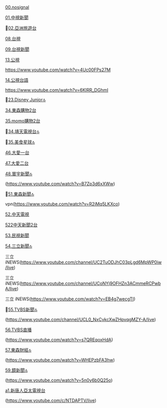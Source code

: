 [00.nosignal](https://www.youtube.com/watch?v=wKjPli-AHdA)

[01.中視新聞](https://www.youtube.com/channel/UCmH4q-YjeazayYCVHHkGAMA/live)

🚫[02.亞洲旅遊台](https://www.youtube.com/watch?v=K-8j1JOx6g8)

[08.台視](https://www.youtube.com/channel/UC9CsZoTaHZqZjnNZv7v3T1g/live)

[09.台視新聞](https://www.youtube.com/channel/UC8ROUUjHzEQm-ndb69CX8Ww/live)

[13.公視](https://www.youtube.com/channel/UCXgIO9jJVsX5_2ideiSkfvA/live)

https://www.youtube.com/watch?v=4Uc00FPs27M

[14.公視台語](https://www.youtube.com/channel/UCX6SRupi5lTDbIFJEOpReCQ/live)

https://www.youtube.com/watch?v=6KlRR_DGhmI

🚫[23.Disney Junior🔝](https://www.youtube.com/watch?v=dX1jBiY5eeo)

[34.東森購物2台](https://www.youtube.com/channel/UCiolqpxuocdomP4hPGfn_-A/live)

[35.momo購物2台](https://www.youtube.com/channel/UCDhA7JbV2QQ-Ic9FrbeEEHA/live)

🚫[34.靖天電視台🔝](https://www.youtube.com/channel/UCNo4Eerk3UkixFx-n2Dj1Cg/live)

🚫[35.美食星球🔝](https://www.youtube.com/watch?v=GGafFe1tFII)

[46.大愛一台](https://www.youtube.com/watch?v=MIqUplvSRWA)

[47.大愛二台](https://www.youtube.com/watch?v=DTNkEm6jaqQ)

[48.寰宇新聞🔝](https://www.youtube.com/channel/UCp2f7tGJGN6R9Muxipem8Nw/live)

(https://www.youtube.com/watch?v=B7Zp3d6xXWw)

🚫[51.東森新聞🔝](https://www.youtube.com/watch?v=SBtGwNMfuf0)

vpn(https://www.youtube.com/watch?v=R2iMq5LKXco)

[52.中天電視](https://www.youtube.com/watch?v=_QbRXRnHMVY)

[522中天新聞2台](https://www.youtube.com/watch?v=WPfPjbOLNfE)

[53.民視新聞](https://www.youtube.com/channel/UClIfopQZlkkSpM1VgCFLRJA/live)

[54.三立新聞🔝](https://www.youtube.com/watch?v=uNEZ3hjamus)

三立 iNEWS(https://www.youtube.com/channel/UC2TuODJhC03pLgd6MpWP0iw/live)

三立 iNEWS(https://www.youtube.com/channel/UCoNYj9OFHZn3ACmmeRCPwbA/live)

三立 iNEWS(https://www.youtube.com/watch?v=EB4g7wecgTI)

🚫[55.TVBS新聞🔝](https://www.youtube.com/watch?v=oEpfDIm0f4w)

(https://www.youtube.com/channel/UCL0_NxCvkcXwZHpvqgMZY-A/live)

[56.TVBS直播](https://www.youtube.com/channel/UCL0_NxCvkcXwZHpvqgMZY-A/live)

(https://www.youtube.com/watch?v=s7QREqoxHdA)

[57.東森財經🔝](https://www.youtube.com/channel/UCuzqko_GKcj9922M1gUo__w/live)

(https://www.youtube.com/watch?v=WHEPzbFA3hw)

[59.鏡新聞🔝](https://www.youtube.com/channel/UC4LjkybVKXCDlneVXlKAbmw/live)

(https://www.youtube.com/watch?v=5n0y6b0Q25o)

[a1.新唐人亞太電視台](https://www.youtube.com/watch?v=xrLOKtrqHcM)

(https://www.youtube.com/c/NTDAPTV/live)
